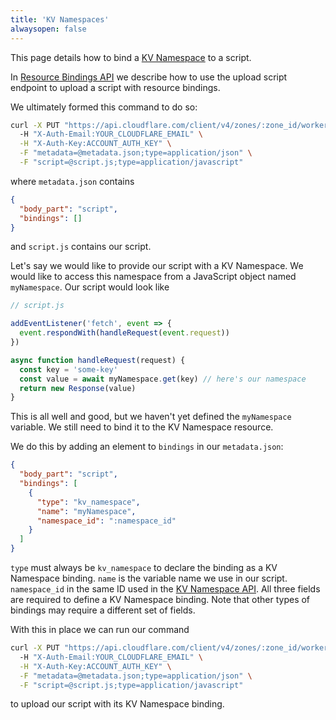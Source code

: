 ```yaml
---
title: 'KV Namespaces'
alwaysopen: false
---
```


This page details how to bind a [KV Namespace](../../../kv) to a script.

In [Resource Bindings API](..) we describe how to use the upload script endpoint to upload a script with resource bindings.

We ultimately formed this command to do so:

```bash
curl -X PUT "https://api.cloudflare.com/client/v4/zones/:zone_id/workers/script" \  # for multi-script, .../workers/scripts/:script_name
  -H "X-Auth-Email:YOUR_CLOUDFLARE_EMAIL" \
  -H "X-Auth-Key:ACCOUNT_AUTH_KEY" \
  -F "metadata=@metadata.json;type=application/json" \
  -F "script=@script.js;type=application/javascript"
```

where `metadata.json` contains

```json
{
  "body_part": "script",
  "bindings": []
}
```

and `script.js` contains our script.

Let's say we would like to provide our script with a KV Namespace. We would like to access this namespace from a JavaScript object named `myNamespace`. Our script would look like

```js
// script.js

addEventListener('fetch', event => {
  event.respondWith(handleRequest(event.request))
})

async function handleRequest(request) {
  const key = 'some-key'
  const value = await myNamespace.get(key) // here's our namespace
  return new Response(value)
}
```

This is all well and good, but we haven't yet defined the `myNamespace` variable. We still need to bind it to the KV Namespace resource.

We do this by adding an element to `bindings` in our `metadata.json`:

```json
{
  "body_part": "script",
  "bindings": [
    {
      "type": "kv_namespace",
      "name": "myNamespace",
      "namespace_id": ":namespace_id"
    }
  ]
}
```

`type` must always be `kv_namespace` to declare the binding as a KV Namespace binding. `name` is the variable name we use in our script. `namespace_id` in the same ID used in the [KV Namespace API](../../../kv/api). All three fields are required to define a KV Namespace binding. Note that other types of bindings may require a different set of fields.

With this in place we can run our command

```bash
curl -X PUT "https://api.cloudflare.com/client/v4/zones/:zone_id/workers/script" \  # for multi-script, .../workers/scripts/:script_name
  -H "X-Auth-Email:YOUR_CLOUDFLARE_EMAIL" \
  -H "X-Auth-Key:ACCOUNT_AUTH_KEY" \
  -F "metadata=@metadata.json;type=application/json" \
  -F "script=@script.js;type=application/javascript"
```

to upload our script with its KV Namespace binding.
